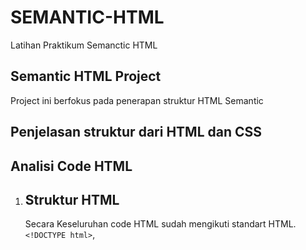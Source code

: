 # SEMANTIC-HTML 
Latihan Praktikum Semanctic HTML

## Semantic HTML Project ##
Project ini berfokus pada penerapan struktur HTML Semantic

## Penjelasan struktur dari HTML dan CSS ##

## Analisi Code HTML ##
1. ## Struktur HTML ##
   Secara Keseluruhan code HTML sudah mengikuti standart HTML. `<!DOCTYPE html>`,
